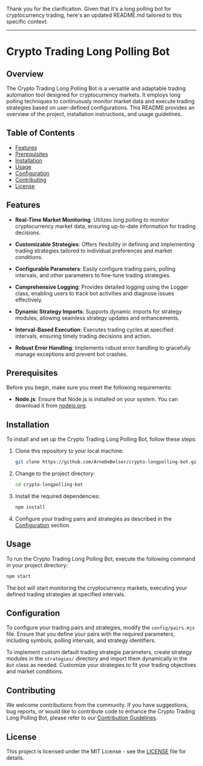 Thank you for the clarification. Given that it's a long polling bot for cryptocurrency trading, here's an updated README.md tailored to this specific context:

---

# Crypto Trading Long Polling Bot

## Overview

The Crypto Trading Long Polling Bot is a versatile and adaptable trading automation tool designed for cryptocurrency markets. It employs long polling techniques to continuously monitor market data and execute trading strategies based on user-defined configurations. This README provides an overview of the project, installation instructions, and usage guidelines.

## Table of Contents

- [Features](#features)
- [Prerequisites](#prerequisites)
- [Installation](#installation)
- [Usage](#usage)
- [Configuration](#configuration)
- [Contributing](#contributing)
- [License](#license)

## Features

- **Real-Time Market Monitoring**: Utilizes long polling to monitor cryptocurrency market data, ensuring up-to-date information for trading decisions.

- **Customizable Strategies**: Offers flexibility in defining and implementing trading strategies tailored to individual preferences and market conditions.

- **Configurable Parameters**: Easily configure trading pairs, polling intervals, and other parameters to fine-tune trading strategies.

- **Comprehensive Logging**: Provides detailed logging using the Logger class, enabling users to track bot activities and diagnose issues effectively.

- **Dynamic Strategy Imports**: Supports dynamic imports for strategy modules, allowing seamless strategy updates and enhancements.

- **Interval-Based Execution**: Executes trading cycles at specified intervals, ensuring timely trading decisions and action.

- **Robust Error Handling**: Implements robust error handling to gracefully manage exceptions and prevent bot crashes.

## Prerequisites

Before you begin, make sure you meet the following requirements:

- **Node.js**: Ensure that Node.js is installed on your system. You can download it from [nodejs.org](https://nodejs.org/).

## Installation

To install and set up the Crypto Trading Long Polling Bot, follow these steps:

1. Clone this repository to your local machine:

   ```bash
   git clone https://github.com/ArneDeBelser/crypto-longpolling-bot.git
   ```

2. Change to the project directory:

   ```bash
   cd crypto-longpolling-bot
   ```

3. Install the required dependencies:

   ```bash
   npm install
   ```

4. Configure your trading pairs and strategies as described in the [Configuration](#configuration) section.

## Usage

To run the Crypto Trading Long Polling Bot, execute the following command in your project directory:

```bash
npm start
```

The bot will start monitoring the cryptocurrency markets, executing your defined trading strategies at specified intervals.

## Configuration

To configure your trading pairs and strategies, modify the `config/pairs.mjs` file. Ensure that you define your pairs with the required parameters, including symbols, polling intervals, and strategy identifiers.

To implement custom default trading strategie parameters, create strategy modules in the `strategies/` directory and import them dynamically in the `Bot` class as needed. Customize your strategies to fit your trading objectives and market conditions.

## Contributing

We welcome contributions from the community. If you have suggestions, bug reports, or would like to contribute code to enhance the Crypto Trading Long Polling Bot, please refer to our [Contribution Guidelines](CONTRIBUTING.md).

## License

This project is licensed under the MIT License - see the [LICENSE](LICENSE) file for details.